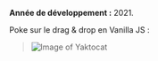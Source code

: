 **Année de développement :** 2021.</br>

Poke sur le drag & drop en Vanilla JS :
> ![Image of Yaktocat](https://imgur.com/QLuFOaY.png)
